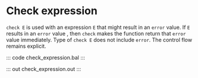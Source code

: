 # Check expression

`check E` is used with an expression `E` that might result in an `error` value.
If `E` results in an `error` value , then `check` makes the function return that `error` value
immediately.
Type of `check E` does not include `error`.
The control flow remains explicit.

::: code check_expression.bal :::

::: out check_expression.out :::